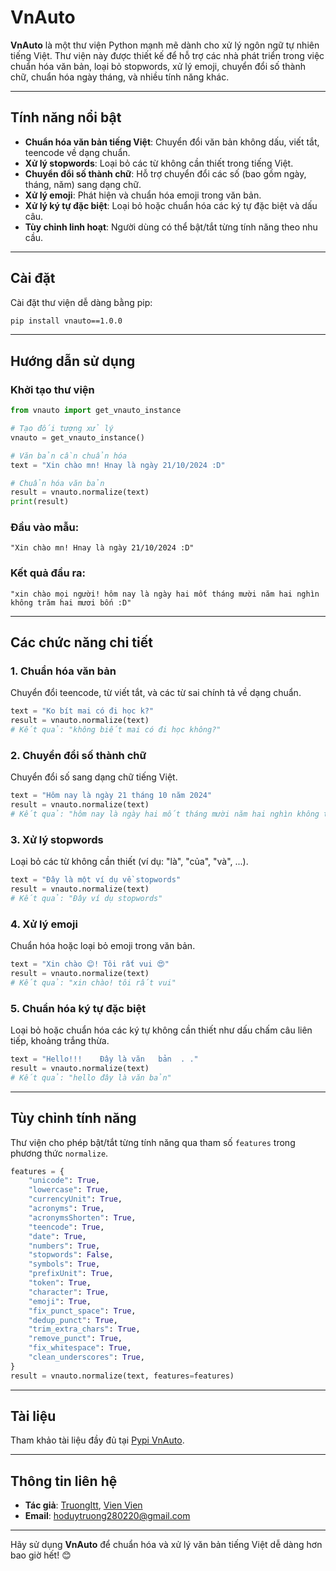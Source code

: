 # **VnAuto**

**VnAuto** là một thư viện Python mạnh mẽ dành cho xử lý ngôn ngữ tự nhiên tiếng Việt. Thư viện này được thiết kế để hỗ trợ các nhà phát triển trong việc chuẩn hóa văn bản, loại bỏ stopwords, xử lý emoji, chuyển đổi số thành chữ, chuẩn hóa ngày tháng, và nhiều tính năng khác.

---

## **Tính năng nổi bật**
- **Chuẩn hóa văn bản tiếng Việt**: Chuyển đổi văn bản không dấu, viết tắt, teencode về dạng chuẩn.
- **Xử lý stopwords**: Loại bỏ các từ không cần thiết trong tiếng Việt.
- **Chuyển đổi số thành chữ**: Hỗ trợ chuyển đổi các số (bao gồm ngày, tháng, năm) sang dạng chữ.
- **Xử lý emoji**: Phát hiện và chuẩn hóa emoji trong văn bản.
- **Xử lý ký tự đặc biệt**: Loại bỏ hoặc chuẩn hóa các ký tự đặc biệt và dấu câu.
- **Tùy chỉnh linh hoạt**: Người dùng có thể bật/tắt từng tính năng theo nhu cầu.

---

## **Cài đặt**

Cài đặt thư viện dễ dàng bằng pip:

```bash
pip install vnauto==1.0.0
```

---

## **Hướng dẫn sử dụng**

### **Khởi tạo thư viện**
```python
from vnauto import get_vnauto_instance

# Tạo đối tượng xử lý
vnauto = get_vnauto_instance()

# Văn bản cần chuẩn hóa
text = "Xin chào mn! Hnay là ngày 21/10/2024 :D"

# Chuẩn hóa văn bản
result = vnauto.normalize(text)
print(result)
```

### **Đầu vào mẫu:**
```plaintext
"Xin chào mn! Hnay là ngày 21/10/2024 :D"
```

### **Kết quả đầu ra:**
```plaintext
"xin chào mọi người! hôm nay là ngày hai mốt tháng mười năm hai nghìn không trăm hai mươi bốn :D"
```

---

## **Các chức năng chi tiết**

### **1. Chuẩn hóa văn bản**
Chuyển đổi teencode, từ viết tắt, và các từ sai chính tả về dạng chuẩn.
```python
text = "Ko bít mai có đi học k?"
result = vnauto.normalize(text)
# Kết quả: "không biết mai có đi học không?"
```

### **2. Chuyển đổi số thành chữ**
Chuyển đổi số sang dạng chữ tiếng Việt.
```python
text = "Hôm nay là ngày 21 tháng 10 năm 2024"
result = vnauto.normalize(text)
# Kết quả: "hôm nay là ngày hai mốt tháng mười năm hai nghìn không trăm hai mươi bốn"
```

### **3. Xử lý stopwords**
Loại bỏ các từ không cần thiết (ví dụ: "là", "của", "và", ...).
```python
text = "Đây là một ví dụ về stopwords"
result = vnauto.normalize(text)
# Kết quả: "Đây ví dụ stopwords"
```

### **4. Xử lý emoji**
Chuẩn hóa hoặc loại bỏ emoji trong văn bản.
```python
text = "Xin chào 😊! Tôi rất vui 😍"
result = vnauto.normalize(text)
# Kết quả: "xin chào! tôi rất vui"
```

### **5. Chuẩn hóa ký tự đặc biệt**
Loại bỏ hoặc chuẩn hóa các ký tự không cần thiết như dấu chấm câu liên tiếp, khoảng trắng thừa.
```python
text = "Hello!!!    Đây là văn   bản  . ."
result = vnauto.normalize(text)
# Kết quả: "hello đây là văn bản"
```

---

## **Tùy chỉnh tính năng**

Thư viện cho phép bật/tắt từng tính năng qua tham số `features` trong phương thức `normalize`.
```python
features = {
    "unicode": True,
    "lowercase": True,
    "currencyUnit": True, 
    "acronyms": True,
    "acronymsShorten": True,
    "teencode": True,
    "date": True,
    "numbers": True,
    "stopwords": False,
    "symbols": True,
    "prefixUnit": True,
    "token": True,
    "character": True,
    "emoji": True,
    "fix_punct_space": True,
    "dedup_punct": True,
    "trim_extra_chars": True,
    "remove_punct": True,
    "fix_whitespace": True,
    "clean_underscores": True,
}
result = vnauto.normalize(text, features=features)
```

---

## **Tài liệu**
Tham khảo tài liệu đầy đủ tại [Pypi VnAuto](https://pypi.org/project/vnauto/1.0.0/).

---

## **Thông tin liên hệ**
- **Tác giả**: [TruongItt](https://github.com/Truong-itt), [Vien Vien](https://github.com/VienVien123) 
- **Email**: hoduytruong280220@gmail.com

---

Hãy sử dụng **VnAuto** để chuẩn hóa và xử lý văn bản tiếng Việt dễ dàng hơn bao giờ hết! 😊

